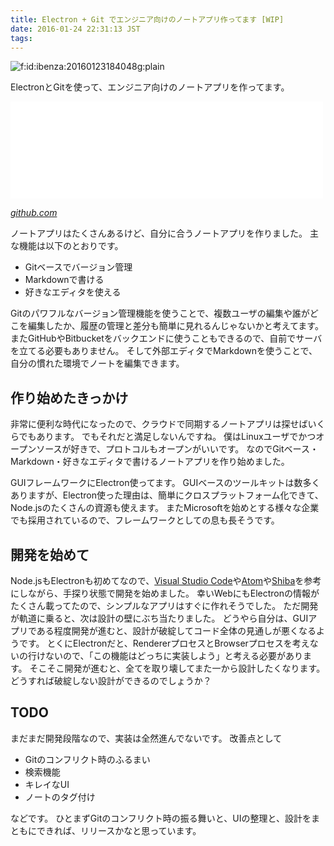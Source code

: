 ```yaml
---
title: Electron + Git でエンジニア向けのノートアプリ作ってます [WIP]
date: 2016-01-24 22:31:13 JST
tags: 
---
```


<span itemscope itemtype="http://schema.org/Photograph"><img src="http://cdn-ak.f.st-hatena.com/images/fotolife/i/ibenza/20160123/20160123184048.gif" alt="f:id:ibenza:20160123184048g:plain" title="f:id:ibenza:20160123184048g:plain" class="hatena-fotolife" itemprop="image"></span>

ElectronとGitを使って、エンジニア向けのノートアプリを作ってます。

<iframe src="//hatenablog-parts.com/embed?url=https%3A%2F%2Fgithub.com%2Fueokande%2Fadversaria" title="ueokande/adversaria" class="embed-card embed-webcard" scrolling="no" frameborder="0" style="display: block; width: 100%; height: 155px; max-width: 500px; margin: 10px 0px;"></iframe>

<cite>[github.com](https://github.com/ueokande/adversaria)</cite>

ノートアプリはたくさんあるけど、自分に合うノートアプリを作りました。
主な機能は以下のとおりです。

- Gitベースでバージョン管理
- Markdownで書ける
- 好きなエディタを使える

Gitのパワフルなバージョン管理機能を使うことで、複数ユーザの編集や誰がどこを編集したか、履歴の管理と差分も簡単に見れるんじゃないかと考えてます。
またGitHubやBitbucketをバックエンドに使うこともできるので、自前でサーバを立てる必要もありません。
そして外部エディタでMarkdownを使うことで、自分の慣れた環境でノートを編集できます。

## 作り始めたきっかけ

非常に便利な時代になったので、クラウドで同期するノートアプリは探せばいくらでもあります。
でもそれだと満足しないんですね。
僕はLinuxユーザでかつオープンソースが好きで、プロトコルもオープンがいいです。
なのでGitベース・Markdown・好きなエディタで書けるノートアプリを作り始めました。

GUIフレームワークにElectron使ってます。
GUIベースのツールキットは数多くありますが、Electron使った理由は、簡単にクロスプラットフォーム化できて、Node.jsのたくさんの資源も使えます。
またMicrosoftを始めとする様々な企業でも採用されているので、フレームワークとしての息も長そうです。

## 開発を始めて

Node.jsもElectronも初めてなので、[Visual Studio Code](https://github.com/Microsoft/vscode)や[Atom](https://github.com/atom/atom)や[Shiba](https://github.com/rhysd/Shiba)を参考にしながら、手探り状態で開発を始めました。
幸いWebにもElectronの情報がたくさん載ってたので、シンプルなアプリはすぐに作れそうでした。
ただ開発が軌道に乗ると、次は設計の壁にぶち当たりました。
どうやら自分は、GUIアプリである程度開発が進むと、設計が破綻してコード全体の見通しが悪くなるようです。
とくにElectronだと、RendererプロセスとBrowserプロセスを考えないの行けないので、「この機能はどっちに実装しよう」と考える必要があります。
そこそこ開発が進むと、全てを取り壊してまた一から設計したくなります。
どうすれば破綻しない設計ができるのでしょうか？

## TODO

まだまだ開発段階なので、実装は全然進んでないです。
改善点として

- Gitのコンフリクト時のふるまい
- 検索機能
- キレイなUI
- ノートのタグ付け

などです。
ひとまずGitのコンフリクト時の振る舞いと、UIの整理と、設計をまともにできれば、リリースかなと思っています。

